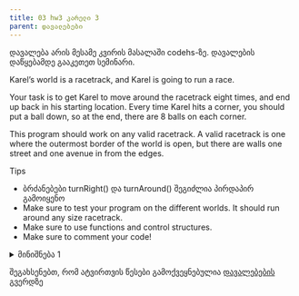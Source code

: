 ```yaml
---
title: 03 hw3 კარელი 3
parent: დავალებები
---
```



დავალება არის მესამე კვირის მასალაში codehs-ზე. დავალების დაწყებამდე გააკეთეთ სემინარი. 

Karel’s world is a racetrack, and Karel is going to run a race.

Your task is to get Karel to move around the racetrack eight times, and end up back in his starting location. Every time Karel hits a corner, you should put a ball down, so at the end, there are 8 balls on each corner.

This program should work on any valid racetrack. A valid racetrack is one where the outermost border of the world is open, but there are walls one street and one avenue in from the edges.

Tips
- ბრძანებები turnRight() და turnAround() შეგიძლია პირდაპირ გამოიყენო
- Make sure to test your program on the different worlds. It should run around any size racetrack.
- Make sure to use functions and control structures.
- Make sure to comment your code!


<details>
<summary>მინიშნება 1</summary>

</details>

შეგახსენებთ, რომ ატვირთვის წესები გამოქვეყნებულია [დავალებების](/homework) გვერდზე


